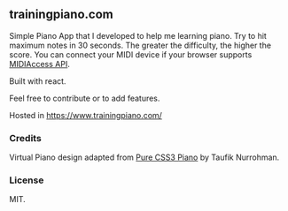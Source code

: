 ## trainingpiano.com

Simple Piano App that I developed to help me learning piano. Try to hit maximum notes in 30 seconds. The greater the difficulty, the higher the score. You can connect your MIDI device if your browser supports [MIDIAccess API](https://caniuse.com/#feat=mdn-api_midiaccess).

Built with react.

Feel free to contribute or to add features.

Hosted in https://www.trainingpiano.com/

### Credits

Virtual Piano design adapted from [Pure CSS3 Piano](https://codepen.io/airpwn/pen/JycBg/) by Taufik Nurrohman.

### License

MIT.
